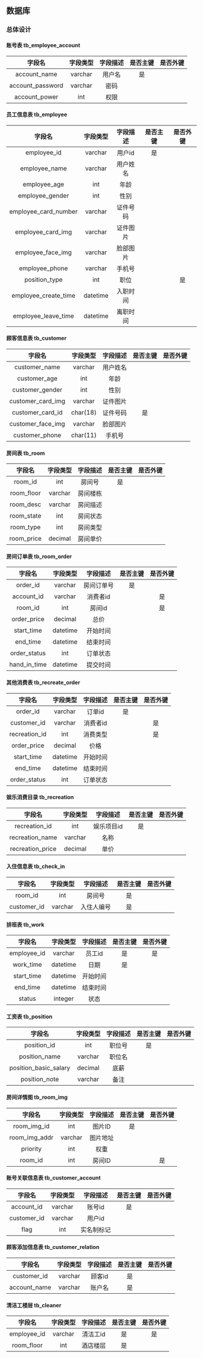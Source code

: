 ## 数据库

### 总体设计


#### 账号表 tb_employee_account

|      字段名      | 字段类型 | 字段描述 | 是否主键 | 是否外键 |
| :--------------: | :------: | :------: | :------: | :------: |
|   account_name   | varchar  |  用户名  |    是    |          |
| account_password | varchar  |   密码   |          |          |
|  account_power   |   int    |   权限   |          |          |


#### 员工信息表 tb_employee

|        字段名        | 字段类型 | 字段描述 | 是否主键 | 是否外键 |
| :------------------: | :------: | :------: | :------: | :------: |
|     employee_id      | varchar  |  用户id  |    是    |          |
|    employee_name     | varchar  | 用户姓名 |          |          |
|     employee_age     |   int    |   年龄   |          |          |
|   employee_gender    |   int    |   性别   |          |          |
| employee_card_number | varchar  | 证件号码 |          |          |
|  employee_card_img   | varchar  | 证件图片 |          |          |
|  employee_face_img   | varchar  | 脸部图片 |          |          |
|    employee_phone    | varchar  |  手机号  |          |          |
|    position_type     |   int    |   职位   |          |    是    |
| employee_create_time | datetime | 入职时间 |          |          |
| employee_leave_time  | datetime | 离职时间 |          |          |

#### 顾客信息表 tb_customer

|      字段名       | 字段类型 | 字段描述 | 是否主键 | 是否外键 |
| :---------------: | :------: | :------: | :------: | :------: |
|   customer_name   | varchar  | 用户姓名 |          |          |
|   customer_age    |   int    |   年龄   |          |          |
|  customer_gender  |   int    |   性别   |          |          |
| customer_card_img | varchar  | 证件图片 |          |          |
| customer_card_id  | char(18) | 证件号码 |    是    |          |
| customer_face_img | varchar  | 脸部图片 |          |          |
|  customer_phone   | char(11) |  手机号  |          |          |

#### 房间表 tb_room

|   字段名   | 字段类型 | 字段描述 | 是否主键 | 是否外键 |
| :--------: | :------: | :------: | :------: | :------: |
|  room_id   |   int    |  房间号  |    是    |          |
| room_floor | varchar  | 房间楼栋 |          |          |
| room_desc  | varchar  | 房间描述 |          |          |
| room_state |   int    | 房间状态 |          |          |
| room_type  |   int    | 房间类型 |          |          |
| room_price | decimal  | 房间单价 |          |          |

#### 房间订单表 tb_room_order

|    字段名    | 字段类型 |  字段描述  | 是否主键 | 是否外键 |
| :----------: | :------: | :--------: | :------: | :------: |
|   order_id   | varchar  | 房间订单号 |    是    |          |
|  account_id  | varchar  |  消费者id  |          |    是    |
|   room_id    |   int    |   房间id   |          |    是    |
| order_price  | decimal  |    总价    |          |          |
|  start_time  | datetime |  开始时间  |          |          |
|   end_time   | datetime |  结束时间  |          |          |
| order_status |   int    |  订单状态  |          |          |
| hand_in_time | datetime |  提交时间  |          |          |

#### 其他消费表 tb_recreate_order

|    字段名     | 字段类型 | 字段描述 | 是否主键 | 是否外键 |
| :-----------: | :------: | :------: | :------: | :------: |
|   order_id    | varchar  |  订单id  |    是    |          |
|  customer_id  | varchar  | 消费者id |          |    是    |
| recreation_id |   int    | 消费类型 |          |    是    |
|  order_price  | decimal  |   价格   |          |          |
|  start_time   | datetime | 开始时间 |          |          |
|   end_time    | datetime | 结束时间 |          |          |
| order_status  |   int    | 订单状态 |          |          |

#### 娱乐消费目录 tb_recreation

|      字段名      | 字段类型 |  字段描述  | 是否主键 | 是否外键 |
| :--------------: | :------: | :--------: | :------: | :------: |
|  recreation_id   |   int    | 娱乐项目id |    是    |          |
| recreation_name  | varchar  |    名称    |          |          |
| recreation_price | decimal  |    单价    |          |          |

#### 入住信息表 tb_check_in

|   字段名    | 字段类型 |  字段描述  | 是否主键 | 是否外键 |
| :---------: | :------: | :--------: | :------: | :------: |
|   room_id   |   int    |   房间号   |    是    |          |
| customer_id | varchar  | 入住人编号 |    是    |          |

#### 排班表 tb_work

|   字段名    | 字段类型 | 字段描述 | 是否主键 | 是否外键 |
| :---------: | :------: | :------: | :------: | :------: |
| employee_id | varchar  |  员工id  |    是    |    是    |
|  work_time  | datetime |   日期   |    是    |          |
| start_time  | datetime | 开始时间 |          |          |
|  end_time   | datetime | 结束时间 |          |          |
|   status    | integer  |   状态   |          |          |

#### 工资表 tb_position

|        字段名         | 字段类型 | 字段描述 | 是否主键 | 是否外键 |
| :-------------------: | :------: | :------: | :------: | :------: |
|      position_id      |   int    |  职位号  |    是    |          |
|     position_name     | varchar  |  职位名  |          |          |
| position_basic_salary | decimal  |   底薪   |          |          |
|     position_note     | varchar  |   备注   |          |          |

#### 房间详情图 tb_room_img

|    字段名     | 字段类型 | 字段描述 | 是否主键 | 是否外键 |
| :-----------: | :------: | :------: | :------: | :------: |
|  room_img_id  |   int    |  图片ID  |    是    |          |
| room_img_addr | varchar  | 图片地址 |          |          |
|   priority    |   int    |   权重   |          |          |
|    room_id    |   int    |  房间ID  |          |    是    |

#### 账号关联信息表 tb_customer_account

|   字段名    | 字段类型 |  字段描述  | 是否主键 | 是否外键 |
| :---------: | :------: | :--------: | :------: | :------: |
| account_id  | varchar  |   账号id   |    是    |          |
| customer_id | varchar  |   用户id   |          |          |
|    flag     |   int    | 实名制标记 |          |          |

#### 顾客添加信息表 tb_customer_relation
|    字段名    | 字段类型 | 字段描述 | 是否主键 | 是否外键 |
| :----------: | :------: | :------: | :------: | :------: |
| customer_id  | varchar  |  顾客id  |    是    |          |
| account_name | varchar  |  账户名  |    是    |          |

#### 清洁工楼层 tb_cleaner

|   字段名    | 字段类型 | 字段描述 | 是否主键 | 是否外键 |
| :---------: | :------: | :------: | :------: | :------: |
| employee_id | varchar  | 清洁工id |    是    |    是    |
| room_floor  |   int    | 酒店楼层 |    是    |          |